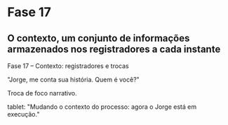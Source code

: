 # Fase 17

## O contexto, um conjunto de informações armazenados nos registradores a cada instante

Fase 17 – Contexto: registradores e trocas

"Jorge, me conta sua história. Quem é você?"

Troca de foco narrativo.

tablet: "Mudando o contexto do processo: agora o Jorge está em execução."
